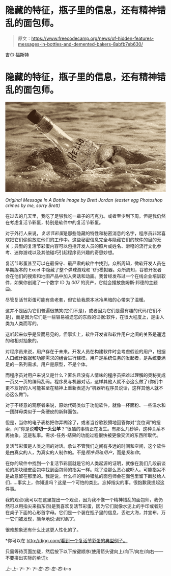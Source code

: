 # 隐藏的特征，瓶子里的信息，还有精神错乱的面包师。

> 原文：<https://www.freecodecamp.org/news/of-hidden-features-messages-in-bottles-and-demented-bakers-8abfb7eb630/>

吉尔·福斯特

# 隐藏的特征，瓶子里的信息，还有精神错乱的面包师。

![1*tvnXjRf5i5GH_pZlkmoZfA](img/79d2260658a45b37184c8644182db6f5.png)

*Original Message In A Bottle image by Brett Jordan (easter egg Photoshop crimes by me, sorry Brett)*

在过去的几天里，我吃了足够我吃一辈子的巧克力。或者至少到下周。但是我仍然在考虑复活节彩蛋，特别是软件中的复活节彩蛋。

对于外行人来说，*复活节彩蛋*是那些隐藏的特性和秘密消息的名字，程序员非常喜欢把它们偷偷放进他们的工作中。这些秘密信息完全与隐藏它们的软件的目的无关；典型的复活节彩蛋内容可以包括开发人员的照片或姓名、滑稽的流行文化参考、迷你游戏以及其他碰巧引起程序员兴趣的奇思妙想。

复活节彩蛋甚至可以在最保守、最严肃的软件中找到。众所周知，微软开发人员在早期版本的 Excel 中隐藏了整个弹球游戏和飞行模拟器。众所周知，谷歌开发者会在他们的搜索和地图产品中加入笑话和动画。我曾经发布过一个在线企业培训软件，如果你创建了一个数字 ID 为 *007* 的资产，它就会播放詹姆斯·邦德的主题曲。

尽管复活节彩蛋可能有些老套，但它给我原本冰冷黑暗的心带来了温暖。

这并不是因为它们普遍很搞笑(它们不是)，或者因为它们是最有趣的代码(它们不是)，而是因为它们是一些容易被遗忘的东西的证据:软件，在很大程度上，是由人类为人类而写的。

这听起来似乎是显而易见的，但事实上，软件开发者和软件用户之间的关系是遥远的和相对抽象的。

对程序员来说，用户存在于未来。开发人员在构建软件时会考虑假设的用户，根据人口统计数据和功能需求的组合进行建模。用户是系统任务的发起者，是系统要满足的一系列需求。用户是原型，不是个体。

而程序员对用户来说又是什么？匿名且没有人情味的程序员把难以理解的奥秘变成一页又一页的编码乱码。程序员与机器对话，这样其他人就不必这么做了(你们中更不友好的人可能甚至在精神上重新表述为“机器听程序员说话，这样其他人就不必这么做”)。

对于不经意的观察者来说，原始代码类似于功能软件，就像一杯面粉、一些温水和一团酵母类似于一条硬皮的新鲜面包。

但是，当你的电子表格把你弄糊涂了，或者当谷歌狡猾地回答你对“变位词”的搜索，问“你是说**唠叨一头公羊**？”很酷的事情正在发生。有那么几秒钟，这种关系不再抽象。这是私事。需求-任务-结果的功能过程很快被更像交流的东西所取代。

复活节彩蛋是人类之间的对话。承认不管我们之间有多远的时间和空间，这个软件是由真实的人，为真实的人制作的。不是*程序员*和*用户*，而是*我*和*你*。

在你的软件中找到一个复活节彩蛋就是它的人类起源的证明，就像在我们几段前谈论的那块硬皮面包中找到面包师的指尖一样。除了没那么恶心或吓人。可能指尖不是故意留在那里的。我是说，什么样的精神错乱的面包师会在面包里留下断肢给人们……事实上，你知道吗？这是一个可怕的类比。忘掉指尖的事。很抱歉我提起这件事。

我的观点(我可以在这里提出一个观点，因为我不像一个精神错乱的面包师，我仍然可以用指尖来指东西)是我喜欢复活节彩蛋，因为它们就像水泥上的手印或者刻在桌子下面的心形首字母。它们是一个装在瓶子里的信息，丢进大海，并宣布，万一它们被发现，简单地说:*我们到了*。

很难想象还有什么比这更人性化的了。

*你可以在 http://digg.com/看到一个复活节彩蛋的典型例子。

只需等待页面加载，然后按下以下按键顺序(使用箭头键向上/向下/向左/向右——不要拼出实际的单词):

*上-上-下-下-下-左-右-左-右-b-a*